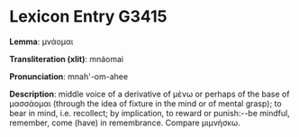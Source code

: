 # Lexicon Entry G3415

**Lemma**: μνάομαι

**Transliteration (xlit)**: mnáomai

**Pronunciation**: mnah'-om-ahee

**Description**:
middle voice of a derivative of μένω or perhaps of the base of μασσάομαι (through the idea of fixture in the mind or of mental grasp); to bear in mind, i.e. recollect; by implication, to reward or punish:--be mindful, remember, come (have) in remembrance. Compare μιμνήσκω.
